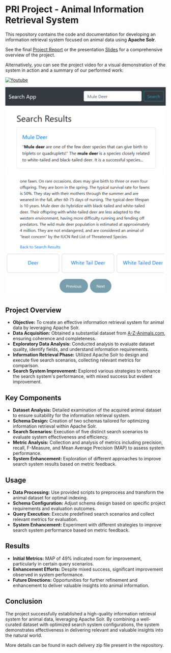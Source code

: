# PRI Project - Animal Information Retrieval System

This repository contains the code and documentation for developing an information retrieval system focused on animal data using **Apache Solr**.

See the final [Project Report](docs/report-43.pdf) or the presentation [Slides](docs/demo-43.pdf) for a comprehensive overview of the project.

Alternatively, you can see the project video for a visual demonstration of the system in action and a summary of our performed work:

[![Youtube](https://img.shields.io/badge/YouTube-FF0000?style=for-the-badge&logo=youtube&logoColor=white)](https://youtu.be/Xkl5ndOLY6U)

![.](docs/image1.png)
![.](docs/image2.png)

## Project Overview

- **Objective:** To create an effective information retrieval system for animal data by leveraging Apache Solr.
- **Data Acquisition:** Obtained a substantial dataset from [A-Z-Animals.com](https://A-Z-Animals.com), ensuring coherence and completeness.
- **Exploratory Data Analysis:** Conducted analysis to evaluate dataset quality, identify fields, and understand information requirements.
- **Information Retrieval Phase:** Utilized Apache Solr to design and execute five search scenarios, collecting relevant metrics for comparison.
- **Search System Improvement:** Explored various strategies to enhance the search system's performance, with mixed success but evident improvement.

## Key Components

- **Dataset Analysis:** Detailed examination of the acquired animal dataset to ensure suitability for the information retrieval system.
- **Schema Design:** Creation of two schemas tailored for optimizing information retrieval within Apache Solr.
- **Search Scenarios:** Execution of five distinct search scenarios to evaluate system effectiveness and efficiency.
- **Metric Analysis:** Collection and analysis of metrics including precision, recall, F-Measure, and Mean Average Precision (MAP) to assess system performance.
- **System Enhancement:** Exploration of different approaches to improve search system results based on metric feedback.

## Usage

- **Data Processing:** Use provided scripts to preprocess and transform the animal dataset for optimal indexing.
- **Schema Configuration:** Adjust schema design based on specific project requirements and evaluation outcomes.
- **Query Execution:** Execute predefined search scenarios and collect relevant metrics for evaluation.
- **System Enhancement:** Experiment with different strategies to improve search system performance based on metric feedback.

## Results

- **Initial Metrics:** MAP of 49% indicated room for improvement, particularly in certain query scenarios.
- **Enhancement Efforts:** Despite mixed success, significant improvement observed in system performance.
- **Future Directions:** Opportunities for further refinement and enhancement to deliver valuable insights into animal information.

## Conclusion

The project successfully established a high-quality information retrieval system for animal data, leveraging Apache Solr. By combining a well-curated dataset with optimized search system configurations, the system demonstrates effectiveness in delivering relevant and valuable insights into the natural world.

More details can be found in each delivery zip file present in the repository.

